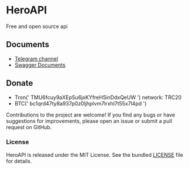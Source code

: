 # HeroAPI

Free and open source api 

## Documents
- [Telegram channel](https://t.me/HeroAPI)
- [Swagger Documents](https://heroapi.ir/docs) 

## Donate
- Tron(' TMU6fcuy9aXEpSu6jxKYfreHSinDdxQeUW ') network: TRC20
- BTC(' bc1qrd47ty8a937p0z0ljhplvm7lrxhl7t55x7l4pd ')


Contributions to the project are welcome! If you find any bugs or have suggestions for improvements, please open an issue or submit a pull request on GitHub.

### License
HeroAPI is released under the MIT License. See the bundled [LICENSE](https://github.com/irvaniamirali/HeroAPI/blob/main/LICENSE) file for details.

